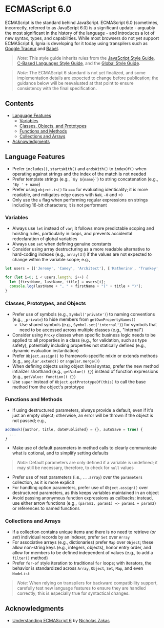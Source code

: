 # ECMAScript 6.0

ECMAScript is the standard behind JavaScript. ECMAScript 6.0 (sometimes, incorrectly, referred to as JavaScript 6.0) is a significant update - arguably the most significant in the history of the language - and introduces a lot of new syntax, types, and capabilities. While most browsers do not yet support ECMAScript 6, Ignia is developing for it today using transpilers such as [Google Traceur](https://github.com/google/traceur-compiler) and [Babel](https://babeljs.io/).

> *Note:* This style guide inherits rules from the [JavaScript Style Guide](./README.md), [C-Based Languages Style Guide](../README.md), and the [Global Style Guide](../../README.md).

> *Note:* The ECMAScript 6 standard is not yet finalized, and some implementation details are expected to change before publication; the guidance below will be reevaluated at that point to ensure consistency with the final specification.

## Contents
- [Language Features](#language-features)
  - [Variables](#variables)
  - [Classes, Objects, and Prototypes](#classes-prototypes-and-objects)
  - [Functions and Methods](#functions-and-methods)
  - [Collections and Arrays](#collections-and-arrays)
- [Acknowledgments](#acknowledgments)

## Language Features
- Prefer `includes()`, `startsWith()` and `endsWith()` to `indexOf()` when operating against strings and the index of the match is not needed
- Prefer template strings (e.g., `` `By ${name}` ``) to string concatenation (e.g., `'By ' + name`)
- Prefer using `object.is()` to `===` for evaluating identicality; it is more readable, and mitigates edge cases with `NaN`, `-0` and `+0`
- Only use the `u` flag when performing regular expressions on strings including 16-bit characters; it is not performant

### Variables
- Always use `let` instead of `var`; it follows more predictable scoping and hoisting rules, particularly in loops, and prevents accidental redeclaration of global variables
- Always use `set` when defining genuine constants
- Consider using array destructuring as a more readable alternative to hard-coding indexes (e.g., `array[3]`) if the values are not expected to change within the variable scope; e.g.,

```js
let users = [['Jeremy', 'Caney', 'Architect'], ['Katherine', 'Trunkey', 'Developer']];

for (let i=0; i < users.length; i++) {
  let [firstName, lastName, title] = users[i];
  console.log(lastName + ", " + firstName + "(" + title + ")");
}
```
### Classes, Prototypes, and Objects
- Prefer use of symbols (e.g., `Symbol('private')`) to naming conventions (e.g., `_private`) to hide members from `getOwnPropertyNames()`
  - Use shared symbols (e.g., `Symbol.set('internal')`) for symbols that need to be accessed across multiple classes (e.g., "internal")
- Consider using `Proxy` classes when specific business logic needs to be applied to all properties in a class (e.g., for validation, such as type safety), potentially including properties not statically defined (e.g.,  dynamic evaluation instantiation)
- Prefer `Object.assign()` to framework-specific mixin or extends methods (e.g., `angular.extend()` or `angular.merge()`)
- When defining objects using object literal syntax, prefer the new method intializer shorthand (e.g., `getValue() {}`) instead of function expressions (e.g., `getValue: function() {}`)
- Use `super` instead of `Object.getPrototypeOf(this)` to call the base method from the object's prototype

### Functions and Methods
- If using destructured parameters, always provide a default, even if it's just an empty object; otherwise, an error will be thrown if the object is not passed; e.g.,

```js
addBook({author, title, datePublished} = {}, autoSave = true) {
  ...
}
```

- Make use of default parameters in method calls to clearly communicate what is optional, and to simplify setting defaults

> *Note:* Default parameters are only defined if a variable is undefined; it may still be necessary, therefore, to check for `null` values

- Prefer use of rest parameters (i.e., `...array`) over the `parameters` collection, as it is more explicit
- For handling option parameters, prefer use of `Object.assign()` over destructured parameters, as this keeps variables maintained in an object
- Avoid passing anonymous function expressions as callbacks; instead, use either arrow functions (e.g., `(param1, param1) => param1 + param2`) or references to named functions

### Collections and Arrays
- If a collection contains unique items and there is no need to retrieve (*or set*) individual records by an indexer, prefer `Set` over `Array`
- For associative arrays (e.g., dictionaries) prefer `Map` over `Object`; these allow non-string keys (e.g., integers, objects), honor entry order, and allow for members to be defined independent of values (e.g., to add a `filter()` method)
- Prefer `for-of` style iteration to traditional `for` loops; with iterators, the behavior is standardized across `Array`, `Object`, `Set`, `Map`, and even `NodeList`

> *Note:* When relying on transpilers for backward compatibility support, carefully test new language features to ensure they are handled correctly; this is especially true for syntactical changes.

## Acknowledgments
- [Understanding ECMAScript 6](https://leanpub.com/understandinges6/read/) by [Nicholas Zakas](https://github.com/nzakas/)